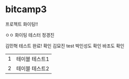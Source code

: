 # bitcamp3



프로젝트 화이팅!!

ㅇㅇ 화이팅
테스터 정경진

김민혁 테스트 완료!
확인 김묘진
test
박인성도 확인
바조도 확인

<table>
  <tr><td>1</td><td>테이블 테스트1</td></tr>
  <tr><td>2</td><td>테이블 테스트2</td></tr>
 </table>